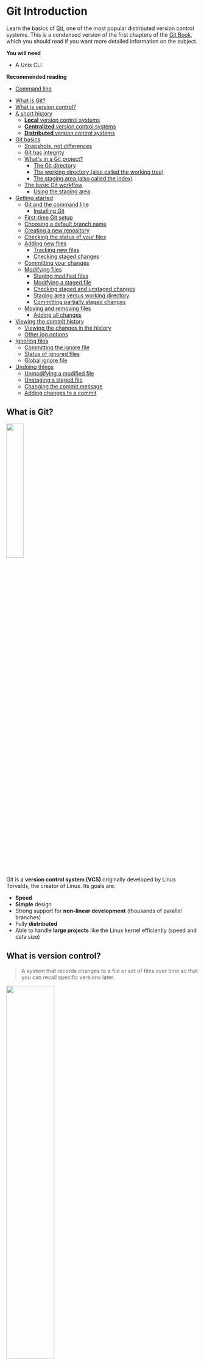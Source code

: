 # Git Introduction

Learn the basics of [Git][git], one of the most popular distributed version control systems.
This is a condensed version of the first chapters of the [Git Book](https://git-scm.com/book/en/v2), which you should read if you want more detailed information on the subject.

<!-- slide-include ../../BANNER.md -->

**You will need**

* A Unix CLI

**Recommended reading**

* [Command line](../cli/)

<!-- START doctoc generated TOC please keep comment here to allow auto update -->
<!-- DON'T EDIT THIS SECTION, INSTEAD RE-RUN doctoc TO UPDATE -->

- [What is Git?](#what-is-git)
- [What is version control?](#what-is-version-control)
- [A short history](#a-short-history)
  - [**Local** version control systems](#local-version-control-systems)
  - [**Centralized** version control systems](#centralized-version-control-systems)
  - [**Distributed** version control systems](#distributed-version-control-systems)
- [Git basics](#git-basics)
  - [Snapshots, not differences](#snapshots-not-differences)
  - [Git has integrity](#git-has-integrity)
  - [What's in a Git project?](#whats-in-a-git-project)
    - [The Git directory](#the-git-directory)
    - [The working directory (also called the working tree)](#the-working-directory-also-called-the-working-tree)
    - [The staging area (also called the index)](#the-staging-area-also-called-the-index)
  - [The basic Git workflow](#the-basic-git-workflow)
    - [Using the staging area](#using-the-staging-area)
- [Getting started](#getting-started)
  - [Git and the command line](#git-and-the-command-line)
    - [Installing Git](#installing-git)
  - [First-time Git setup](#first-time-git-setup)
  - [Choosing a default branch name](#choosing-a-default-branch-name)
  - [Creating a new repository](#creating-a-new-repository)
  - [Checking the status of your files](#checking-the-status-of-your-files)
  - [Adding new files](#adding-new-files)
    - [Tracking new files](#tracking-new-files)
    - [Checking staged changes](#checking-staged-changes)
  - [Committing your changes](#committing-your-changes)
  - [Modifying files](#modifying-files)
    - [Staging modified files](#staging-modified-files)
    - [Modifying a staged file](#modifying-a-staged-file)
    - [Checking staged and unstaged changes](#checking-staged-and-unstaged-changes)
    - [Staging area versus working directory](#staging-area-versus-working-directory)
    - [Committing partially staged changes](#committing-partially-staged-changes)
  - [Moving and removing files](#moving-and-removing-files)
    - [Adding all changes](#adding-all-changes)
- [Viewing the commit history](#viewing-the-commit-history)
  - [Viewing the changes in the history](#viewing-the-changes-in-the-history)
  - [Other log options](#other-log-options)
- [Ignoring files](#ignoring-files)
  - [Committing the ignore file](#committing-the-ignore-file)
  - [Status of ignored files](#status-of-ignored-files)
  - [Global ignore file](#global-ignore-file)
- [Undoing things](#undoing-things)
  - [Unmodifying a modified file](#unmodifying-a-modified-file)
  - [Unstaging a staged file](#unstaging-a-staged-file)
  - [Changing the commit message](#changing-the-commit-message)
  - [Adding changes to a commit](#adding-changes-to-a-commit)

<!-- END doctoc generated TOC please keep comment here to allow auto update -->



## What is Git?

<a href='https://git-scm.com'><img src='images/git-logo.png' width='30%' /></a>

Git is a **version control system (VCS)** originally developed by Linus Torvalds, the creator of Linux.
Its goals are:

* **Speed**
* **Simple** design
* Strong support for **non-linear development** (thousands of parallel branches)
* Fully **distributed**
* Able to handle **large projects** like the Linux kernel efficiently (speed and data size)



## What is version control?

> A system that records changes to a file or set of files over time so that you can recall specific versions later.

<p class='center'><img src='images/commits.png' width='50%' /></p>

What can I do with it?

* **Revert** specific files (or an entire project) back to a previous state.
* **Compare** changes over time.
* See who last modified something that might be causing a problem, when the issue was introduced, and more.
* **Recover** if you screw things up or lose files.
* **Collaborate** on a project as a distributed team.



## A short history

<!-- slide-front-matter class: center, middle -->



### **Local** version control systems

<!-- slide-column -->

Basically, you **manually** copy your files into other directories to keep old versions.

Systems such as [RCS][rcs] automate this process.

<!-- slide-column -->

<img src='images/local-vcs.png' width='100%' />

<!-- slide-container -->

**But:**

* It's easy to accidentally edit the wrong files
* It's hard to **collaborate** on different versions with other people



### **Centralized** version control systems

<!-- slide-column -->

Systems such as [CVS][cvs] and [Subversion][svn] use a **single central server** that keeps all the versioned files.
and clients get files from there.

Administrators have **fine-grained control** over who can do what.

<!-- slide-column -->

<img src='images/centralized-vcs.png' width='100%' />

<!-- slide-container -->

**But:**

* The centralized server is a **single point of failure**
* If proper backups are not kept, the history of the project **can be lost**

> (You could also consider storing your files in a shared Dropbox, Google Drive, etc. to be a kind of centralized version control system.
> However, it's doesn't have as many tools for **consulting and manipulating the history** of your project, or to **collaborate on source code**.)



### **Distributed** version control systems

<!-- slide-column -->

Systems such as [Git][git] and [Mercurial][mercurial] are **distributed**.
Clients **fully mirror** the repository, not just the latest snapshot.

* Each client has a **full backup** of the project
* Different [types of collaborative workflows][distributed-workflows] can be used

<!-- slide-column -->

<img src='images/distributed-vcs.png' width='100%' />



## Git basics

<!-- slide-front-matter class: center, middle -->



### Snapshots, not differences

<!-- slide-column 45 -->

Unlike other version control systems, Git stores its data as **snapshots** instead of file-based changes.

Because Git stores all versions of all files **locally**, most Git operations are almost instantaneous and do not require a connection to a server:

* Browsing the history
* Checking a file's changes from a month ago
* Committing

<!-- slide-column -->

**Changes (Subversion)**

<img src='images/deltas.png' width='100%' />

**Snapshots (Git)**

<img src='images/snapshots.png' width='100%' />

<!-- slide-notes -->

Git thinks of its data more like a set of **snapshots** of a miniature filesystem.

Every time you save the state of your project in Git, it basically takes a picture of what all your files look like at that moment and stores a reference to that snapshot.
To be efficient, **if files have not changed, Git doesn't store the file again**, just a link to the previous identical file it has already stored.
Git thinks about its data more like a stream of snapshots.



### Git has integrity

All Git objects are identified by a [SHA-1][sha1] hash that looks like this:

```
24b9da6552252987aa493b52f8696cd6d3b00373
```

You will see them all over the place in Git.
Often you will only see a prefix (the first 6-7 characters):

```
24b9da6
```

Because all content is [hashed][hash], it's virtually impossible for files to be
lost or corrupted without Git knowing about it. This functionality is built into
Git at the lowest levels and is integral to its philosophy.



### What's in a Git project?

The file structure in a Git project looks like this:

```txt
my-project:
  .git:
    HEAD
    config
    hooks
    index
    objects
    ...
  file1.txt
  file2.txt
  dir:
    file3.txt
```

A Git project has three main parts:

* The Git directory
* The working directory
* The staging area (also called the index)

#### The Git directory

The Git directory is where Git stores all the **snapshots** of the different **versions** of your files.
This is the most important part of Git, and it is what is copied when you clone a repository from another computer or a server.

It's located in the `.git` directory in the project's directory:

```txt
my-project:
* .git:
*   HEAD
*   config
*   hooks
*   index
*   objects
*   ...
  file1.txt
  file2.txt
  dir:
    file3.txt
```

You should never modify any of the files in this directory yourself;
you could easily corrupt the Git repository.

It is hidden by default, but you can see it on the command line.

#### The working directory (also called the working tree)

The working directory contains the **files you are currently working on**; that is, **one specific version** of your project.
These files are pulled out of the compressed database in the Git directory and placed in your project's directory for you to use or modify:

```txt
*my-project:
  .git:
    HEAD
    config
    hooks
    index
    objects
    ...
* file1.txt
* file2.txt
* dir:
*   file3.txt
```

#### The staging area (also called the index)

The staging area is a file, generally contained in your Git directory, that stores information about **what will go into the next commit (or version)**.

Before file snapshots are **committed** in the Git directory, they must go through the *staging area*:

```txt
my-project:
  .git:
    HEAD
    config
    hooks
*   index
    objects
    ...
  file1.txt
  file2.txt
  dir:
    file3.txt
```



### The basic Git workflow

This is one of the **most important things to remember about Git**:

<p class='center'><img src='images/workflow.png' width='60%' /></p>

* You **check out** a specific version of your files into the *working
  directory*.
* You **modify** files (or add new files) in your *working directory*.
* You **stage** the files, adding snapshots of them to your *staging area*.
* You make a **commit**, which takes the files as they are in the *staging area*
  and stores these snapshots permanently to your *Git directory*.

#### Using the staging area

New snapshots of files **MUST go through the staging area** to be **committed** into the Git directory.

<img src='images/staging-area-loading-dock.jpg' width='100%' />



## Getting started

The rest of this documentation is a tutorial where you will learn how to:

* Configure Git for the first time
* Create a new repository
* Check the status of your files
* Track new files
* Stage and commit modified files
* Move and remove files
* Ignore files



### Git and the command line

There are a lot of different ways to use Git: the original **command line
tools** and various **GUIs** of varying capabilities. But the command line is
the only place you can run **all** Git commands with all their options.

If you know how to run the command line version, you can easily figure out how
to use the GUI version, while the opposite is not necessarily true. So the
**command line** is what we will use.

Some of you may already have Git installed. Run the following command in your
CLI to make sure:

```bash
$> git --version
git version 2.11.0
```

#### Installing Git

On **macOS**, Git may already be installed. If not, it is part of the
command-line tools, which you can install by running the following command:

```bash
$> xcode-select --install
```

On **Windows**, you should have Git if you have Git Bash installed. If not, you
can download it directly from https://git-scm.com/download/win

Otherwise, follow the [official installation instructions][install-git].



### First-time Git setup

Now that you have Git, you must configure your **identity**: your user name and
e-mail address. This is important because **every Git commit uses this
information**, and it's *immutably* baked into every commit you make.

Use the `git config` command to do this:

```bash
$> git config --global user.name "John Doe"
$> git config --global user.email john.doe@example.com
```

You can also run the command with the `--list` option to check that the settings
were successfully applied:

```bash
$> git config --list
user.name=John Doe
user.email=john.doe@example.com
```

> Note that with the `--global` option, Git will store these settings in your user configuration file (`~/.gitconfig`),
> so you only need to do this **once on any given computer**.
> You can also change them at any time by running the commands again.
> Run `cat ~/.gitconfig` to display this file.



### Choosing a default branch name

You should also configure a default branch name, like `main`, for all your
repositories:

```bash
$> git config --global init.defaultBranch main
```

We will talk more about branches later. If you don't perform this configuration
now, you may see this warning when creating your first repository:

```bash
$> git init
hint: Using 'master' as the name for the initial branch. This default branch name
hint: is subject to change. To configure the initial branch name to use in all
hint: of your new repositories, which will suppress this warning, call:
hint:
hint: 	git config --global init.defaultBranch <name>
hint:
hint: Names commonly chosen instead of 'master' are 'main', 'trunk' and
hint: 'development'. The just-created branch can be renamed via this command:
hint:
hint: 	git branch -m <name>
```



### Creating a new repository

Let's get started by creating a directory for our new project:

```bash
$> cd /path/to/projects
$> mkdir hello-project
```

Go into the directory and run `git init` to create a Git repository:

```bash
$> cd hello-project
$> git init
Initialized empty Git repository in ~/hello-project
```

This creates a Git directory (`.git`) with an empty object database.
At this point, nothing in your project is tracked yet.



### Checking the status of your files

The main tool you use to determine which files are in which state is the `git status` command.
If you run it in the repo you just created, you should see something like this:

```bash
$> git status
On branch main

Initial commit

nothing to commit (create/copy files and use "git add" to track)
```

This means you have an empty repo with no commits, and a **clean working directory** – there is nothing there.

As you can see, Git often helps you by telling you what you can do next: you need to start adding some files.

> **The `git status` command is your best friend when using Git.**
> Do not hesitate to use it at any time to check in what state you are.



### Adding new files

In the project's directory, write "Hello World" into a `hello.txt` file and "Hi Bob" into a `hi.txt` file:

```bash
$> echo "Hello World" > hello.txt
$> echo "Hi Bob" > hi.txt
```

Re-run the `git status` command:

```bash
$> git status
On branch main

Initial commit

Untracked files:
  (use "git add <file>..." to include in what will be committed)

  hello.txt
  hi.txt

nothing added to commit but untracked files present (use "git add" to track)
```

Those files are **untracked**.
Git will not include them in the repository unless you **explicitly** tell it to do so.

#### Tracking new files

In order to begin tracking a new file, you must use the `git add` command:

```bash
$> git add hello.txt
$> git add hi.txt
$> git status
On branch main

Initial commit

Changes to be committed:
  (use "git rm --cached <file>..." to unstage)

    new file:   hello.txt
    new file:   hi.txt
```

The files are now **staged**: they will be in the next commit.

**Tips:**

* `git add *.txt` would have added the two files in one command.
* `git add .` would have added all the files in the current directory (recursively).

#### Checking staged changes

Git can show you what you have **staged**:

```diff
$> git diff --staged

diff --git a/hello.txt b/`hello.txt`
new file mode 100644
index 0000000..557db03
--- /dev/null
+++ b/hello.txt
@@ -0,0 +1 @@
+Hello World
diff --git a/hi.txt b/`hi.txt`
new file mode 100644
index 0000000..e5db1d9
--- /dev/null
+++ b/hi.txt
@@ -0,0 +1 @@
+Hello Bob
```

It shows you each staged file and the changes in those files.



### Committing your changes

Now that your staging area is set up the way you want it, you can **commit** your changes with the `git commit` command.
This command takes a `--message` or `-m` option where you should put a short description of the changes you made:

```bash
$> git commit -m "Add hello and hi files"

[main (root-commit) `c90aa36`] Add hello and hi files
 2 files changed, 2 insertions(+)
 create mode 100644 hello.txt
 create mode 100644 hi.txt
```

Note that Git gives you the beginning of the new commit's SHA-1 checksum (`c90aa36` in this example, but it will be different on your machine)
along with change statistics and other information.

```bash
$> git status
On branch main
nothing to commit, working tree clean
```



### Modifying files

Let's make some changes.
Add one line to both files:

```bash
echo "You are beautiful" >> hello.txt
echo "Hi Jane" >> hi.txt
```

And see what Git tells us:

```bash
$> git status
On branch main
Changes not staged for commit:
  (use "git add <file>..." to update what will be committed)
  (use "git checkout -- <file>..." to discard changes in working directory)

  modified:   hello.txt
  modified:   hi.txt

no changes added to commit (use "git add" and/or "git commit -a")
```

Git has identified the **modified files** different from the last commit,
but they are **not staged**, meaning that if you try to commit now, those changes will **not** be committed.

#### Staging modified files

Stage the changes on the `hello.txt` file and check the status:

```bash
$> git add hello.txt

$> git status
On branch main
Changes to be committed:
  (use "git reset HEAD <file>..." to unstage)

  modified:   hello.txt

Changes not staged for commit:
  (use "git add <file>..." to update what will be committed)
  (use "git checkout -- <file>..." to discard changes in working directory)

  modified:   hi.txt
```

If you commit now, only the changes on `hello.txt` will be included in the snapshot, while the changes in `hi.txt` will remain uncommitted.

#### Modifying a staged file

Before committing, let's make another change to `hello.txt` and check the status:

```bash
$> echo "I see trees of green" >> hello.txt

$> git status
On branch main
Changes to be committed:
  (use "git reset HEAD <file>..." to unstage)

  modified:   hello.txt

Changes not staged for commit:
  (use "git add <file>..." to update what will be committed)
  (use "git checkout -- <file>..." to discard changes in working directory)

  modified:   hello.txt
  modified:   hi.txt
```

`hello.txt` is shown both under "Changes to be committed" and "Changes not staged for commit".
What does this mean?

#### Checking staged and unstaged changes

<!-- slide-column 40 -->

Use `git diff` with the `--staged` option to show **staged** changes.

<!-- slide-column -->

```diff
$> git diff --staged
diff --git a/hello.txt b/hello.txt
index 557db03..2136a8e 100644
--- a/hello.txt
+++ b/hello.txt
@@ -1 +1,2 @@
 Hello World
+You are beautiful
```

<!-- slide-container -->

<!-- slide-column 40 -->

You can also use it without the option to see **unstaged** changes.

<!-- slide-column -->

```diff
$> git diff
diff --git a/hello.txt b/hello.txt
index 2136a8e..730ea5a 100644
--- a/hello.txt
+++ b/hello.txt
@@ -1,2 +1,3 @@
 Hello World
 You are beautiful
+I see trees of green
diff --git a/hi.txt b/hi.txt
index e5db1d9..f74a87a 100644
--- a/hi.txt
+++ b/hi.txt
@@ -1 +1,2 @@
 Hello Bob
+Hi Jane
```

#### Staging area versus working directory

This example shows you that the working directory and the staging area and really two separate steps.

* The version of `hello.txt` you have **staged** contains two lines of text ("Hello World" and "You are beautiful").
  This is what will be committed.

* The version of `hello.txt` in the **working directory** has an additional line of text ("I see trees of green") which you added later.
  It will not be included in the next commit unless you stage the file again.

<p class='center'><img src='images/areas.png' width='60%' /></p>

#### Committing partially staged changes

Commit now:

```bash
$> git commit -m "The world is beautiful"
[main b65ec9c] The world is beautiful
 1 file changed, 1 insertion(+)
```

As expected, the changes we did not stage are still **uncommitted**.

```bash
$> git status
On branch main
Changes not staged for commit:
  (use "git add <file>..." to update what will be committed)
  (use "git checkout -- <file>..." to discard changes in working directory)

  modified:   hello.txt
  modified:   hi.txt

no changes added to commit (use "git add" and/or "git commit -a")
```

Let's fix that:

```bash
$> git add .
$> git commit -m "New lines in hello.txt and hi.txt"
[main dfc6c75] New lines in hello.txt and hi.txt
 2 files changed, 2 insertions(+)
```



### Moving and removing files

Git has a `git mv` and `git rm` command, but nobody uses them for day-to-day
work on files. It's simpler to just move or remove the files yourself. Rename
`hi.txt` to `people.txt` in your editor or with this command:

```bash
$> mv hi.txt people.txt
```

Then see what Git tells you:

```bash
$> git status
On branch main
Changes not staged for commit:
  (use "git add/rm <file>..." to update what will be committed)
  (use "git checkout -- <file>..." to discard changes in working directory)

  deleted:    hi.txt

Untracked files:
  (use "git add <file>..." to include in what will be committed)

  people.txt

no changes added to commit (use "git add" and/or "git commit -a")
```

#### Adding all changes

You can tell Git to add all changes (additions, modifications and removals):

```bash
$> git add .

$> git status
On branch main
Changes to be committed:
  (use "git reset HEAD <file>..." to unstage)

  renamed:    hi.txt -> people.txt
```

Note that Git can now tell that the file was moved.

Many developers simply modify and manipulate files in their favorite editor or IDE, then use the command above.

You may commit the rename now:

```bash
$> git commit -m "Rename hi.txt to people.txt"
```



## Viewing the commit history

Git has a very powerful `log` command:

```bash
$> git log
commit 739b7c8987d72879f79ac7979as8f9db790a82da
Author: John Doe <john.doe@example.com>
Date:   Mon Jan 23 11:50:09 2017 +0100

    Rename hi.txt to people.txt

commit e753ceb86806b285aa105a846c7295e826439637
Author: John Doe <john.doe@example.com>
Date:   Mon Jan 23 11:50:07 2017 +0100

    New lines in hello.txt and hi.txt

commit 4c56257f622c53f1ddeaf3d58b6729b01b35aedb
Author: John Doe <john.doe@example.com>
Date:   Mon Jan 23 11:50:00 2017 +0100

    The world is beautiful

...
```



### Viewing the changes in the history

With the `--patch` option, you can see that Git shows you the differences you introduced in each commit:

```diff
$> git log --patch
commit e753ceb86806b285aa105a846c7295e826439637
Author: John Doe <john.doe@example.com>
Date:   Mon Jan 23 11:50:07 2017 +0100

    New lines in hello.txt and hi.txt

diff --git a/hello.txt b/hello.txt
index 2136a8e..730ea5a 100644
--- a/hello.txt
+++ b/hello.txt
@@ -1,2 +1,3 @@
 Hello World
 You are beautiful
+I see trees of green
diff --git a/hi.txt b/hi.txt
index e5db1d9..f74a87a 100644
--- a/hi.txt
+++ b/hi.txt
@@ -1 +1,2 @@
 Hello Bob
+Hi Jane
```



### Other log options

The `git log` has many options to customize its output or limit what commits it shows you.
Here are some other useful options:

Option     | Limit to
:-         | :-
`--stat`   | Show the list of changed files
`--pretty` | Show the commit history with a [custom format][git-log-pretty-formats]
`-(n)`     | Only the last n commits
`--after`  | Only commits made after the specified date
`--before` | Only commits made before the specified date
`--author` | Only commits whose author matches the specified string
`--grep`   | Only commits with a commit message containing the string
`-S`       | Only commits adding or removing code matching the string

Use `git help log` or read [the documentation][git-log] to learn more.



## Ignoring files

Sometimes there are files you don't want to commit in your repository:

* Log files
* Dependencies
* Build artifacts

You can tell Git not to track them by adding a `.gitignore` file to your repository.
Create it now with this content:

```
**.log
*node_modules
```



### Committing the ignore file

Do not forget to stage and commit the `.gitignore` file:

```bash
$> git add .gitignore
$> git commit -m "Ignore file"
```

> That way, when you start collaborating with the other developers in your team,
> the same files will be ignored on their machine.



### Status of ignored files

Ignored files are no longer shown when using `git status`:

```bash
$> echo data > app.log

$> git status
On branch main
nothing to commit, working tree clean
```



### Global ignore file

There are **some files you might want to always ignore** for all projects on your machine.

For example, macOS creates `.DS_Store` files in directories you open in the Finder.
There is no reason to keep these files in your Git history,
and they are useless on other operating systems.

You can create a **global ignore file** in your home directory to ignore them:

```bash
$> echo ".DS_Store" >> ~/.gitignore
```

Run the following command to configure Git to use this file.
You only have to do it once on each machine:

```bash
$> git config --global core.excludesfile ~/.gitignore
```

`.DS_Store` files will no longer show up in your `git status` output,
and they will not be staged or committed.



## Undoing things

There are several ways of undoing things with Git.
We'll review a few of the tools available.

**_Be careful:_** you can't always undo some of these operations.



### Unmodifying a modified file

Sometimes you make a change and you realize it was wrong or you don't need it anymore.
Git actually tells you what to do to discard that change:

```bash
$> echo "Hi Steve" >> people.txt
$> git status
On branch main
Changes not staged for commit:
  (use "git add <file>..." to update what will be committed)
  `(use "git checkout -- <file>..." to discard changes in working directory)`

  modified:   people.txt

no changes added to commit (use "git add" and/or "git commit -a")
```

Simply use `git checkout` as instructed:

```bash
$> git checkout people.txt

$> git status
On branch main
nothing to commit, working tree clean
```

Note that in this case, **the change is forever lost** as it was never committed.



### Unstaging a staged file

If you have staged a file but realize you don't want it in the next commit anymore, Git also tells you what to do:

```bash
$> echo "Hi Steve" >> people.txt
$> git add people.txt
$> git status
On branch main
Changes to be committed:
  `(use "git restore --staged <file>..." to unstage)`

  modified:   people.txt
```

Use `git restore` as instructed:

```bash
$> git restore --staged people.txt
```

The changes will still be in the file in the working directory.
If you want to completely get rid of them, you can use `git checkout` as shown before.



### Changing the commit message

Commit a new change:

```bash
$> echo Wolf >> people.txt
$> git add people.txt
$> git commit -m "Fix teh prblme"
```

Oops, you've used the wrong commit message. Want to change it?

```bash
$> git commit --amend -m "Fix the problem"
```

> **Be careful:** this changes the commit and its SHA-1 hash. You should not do
> this if you have already shared this commit with others.



### Adding changes to a commit

Make two changes but only commit one of them:

```bash
$> echo a > a.txt
$> echo b > b.txt
$> git add a.txt
$> git commit -m "Add a & b"
```

Oops, you forgot to stage one file. Want to add it to the last commit?

```bash
$> git add b.txt
$> git commit --amend
```

Your editor will open to give you the opportunity to change the message if you
want, but you do not have to. Simply save and exit the editor. The changes to
`b.txt` will now also be in the last commit.

> **Be careful:** this changes the commit and its SHA-1 hash. You should not do
> this if you have already shared this commit with others.




[cvs]: https://en.wikipedia.org/wiki/Concurrent_Versions_System
[distributed-workflows]: https://git-scm.com/book/en/v2/Distributed-Git-Distributed-Workflows
[dsstore]: https://en.wikipedia.org/wiki/.DS_Store
[git]: https://git-scm.com/
[git-log]: https://git-scm.com/book/en/v2/Git-Basics-Viewing-the-Commit-History
[git-log-pretty-formats]: https://git-scm.com/docs/git-log#_pretty_formats
[hash]: https://en.wikipedia.org/wiki/Hash_function
[install-git]: https://git-scm.com/book/en/v2/Getting-Started-Installing-Git
[mercurial]: https://www.mercurial-scm.org/
[rcs]: https://en.wikipedia.org/wiki/Revision_Control_System
[sha1]: https://en.wikipedia.org/wiki/SHA-1
[svn]: https://subversion.apache.org/
